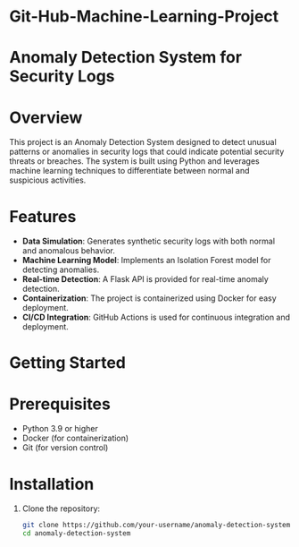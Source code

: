 # Git-Hub-Machine-Learning-Project

# Anomaly Detection System for Security Logs

# Overview
This project is an Anomaly Detection System designed to detect unusual patterns or anomalies in security logs that could indicate potential security threats or breaches. The system is built using Python and leverages machine learning techniques to differentiate between normal and suspicious activities.

# Features
- **Data Simulation**: Generates synthetic security logs with both normal and anomalous behavior.
- **Machine Learning Model**: Implements an Isolation Forest model for detecting anomalies.
- **Real-time Detection**: A Flask API is provided for real-time anomaly detection.
- **Containerization**: The project is containerized using Docker for easy deployment.
- **CI/CD Integration**: GitHub Actions is used for continuous integration and deployment.

# Getting Started

# Prerequisites
- Python 3.9 or higher
- Docker (for containerization)
- Git (for version control)

# Installation
1. Clone the repository:
   ```bash
   git clone https://github.com/your-username/anomaly-detection-system.git
   cd anomaly-detection-system
